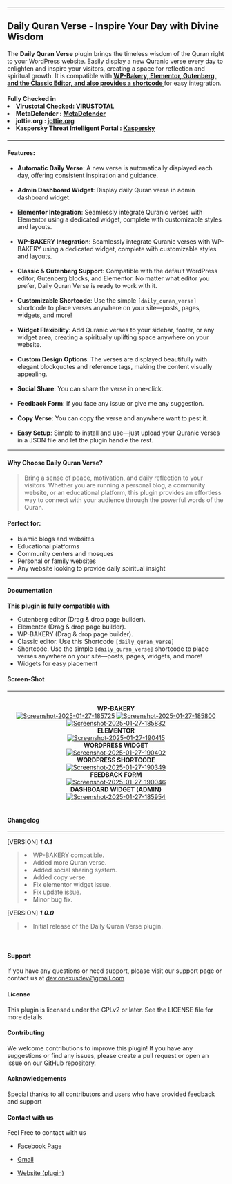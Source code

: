 <hr>
<h2><strong>Daily Quran Verse - Inspire Your Day with Divine Wisdom</strong></h2>
<p>The <strong>Daily Quran Verse</strong> plugin brings the timeless wisdom of the Quran right to your WordPress website. Easily display a new Quranic verse every day to enlighten and inspire your visitors, creating a space for reflection and spiritual growth. It is compatible with <b><u> WP-Bakery, Elementor, Gutenberg, and the Classic Editor, and also provides a shortcode </b></u> for easy integration.</p>
<h4>
  Fully Checked in   <br><li>Virustotal Checked: <a href="https://www.virustotal.com/gui/file/7cfcaa87c7ae6583f4dd32646370ae632ddbc1ee676680b78bd9d89cc573e04d">VIRUSTOTAL</a> <br></li>
   <li>MetaDefender : <a href="https://metadefender.com/results/file/bzI1MDEyMmlLcTJ3V2psLXFZSVJweWp3WGYtSVU">MetaDefender</a> <br></li>
   <li>jottie.org : <a href="https://virusscan.jotti.org/en-US/filescanjob/iml49hhq61">jottie.org</a> <br></li>
   <li>Kaspersky Threat Intelligent Portal : <a href="https://opentip.kaspersky.com/7CFCAA87C7AE6583F4DD32646370AE632DDBC1EE676680B78BD9D89CC573E04D/results?tab=upload">Kaspersky</a> <br></li>
</h4>

<hr>

<h4><strong>Features</strong>:</h4>
<ul>
<li>
<strong>Automatic Daily Verse</strong>: A new verse is automatically displayed each day, offering consistent inspiration and guidance.</li><br>

<li><strong>Admin Dashboard Widget</strong>: Display daily Quran verse in admin dashboard widget.</li><br>

<li><strong>Elementor Integration</strong>: Seamlessly integrate Quranic verses with Elementor using a dedicated widget, complete with customizable styles and layouts.</li><br>

<li><strong>WP-BAKERY Integration</strong>: Seamlessly integrate Quranic verses with WP-BAKERY using a dedicated widget, complete with customizable styles and layouts.</li><br>

<li><strong>Classic &amp; Gutenberg Support</strong>: Compatible with the default WordPress editor, Gutenberg blocks, and Elementor. No matter what editor you prefer, Daily Quran Verse is ready to work with it.</li><br>

<li><strong>Customizable Shortcode</strong>: Use the simple <code>[daily_quran_verse]</code> shortcode to place verses anywhere on your site—posts, pages, widgets, and more!</li><br>

<li><strong>Widget Flexibility</strong>: Add Quranic verses to your sidebar, footer, or any widget area, creating a spiritually uplifting space anywhere on your website.</li><br>

<li><strong>Custom Design Options</strong>: The verses are displayed beautifully with elegant blockquotes and reference tags, making the content visually appealing.</li><br>

<li><strong>Social Share</strong>: You can share the verse in one-click.</li><br>

<li><strong>Feedback Form</strong>: If you face any issue or give me any suggestion.</li><br>

<li><strong>Copy Verse</strong>: You can copy the verse and anywhere want to pest it. </li><br>

<li><strong>Easy Setup</strong>: Simple to install and use—just upload your Quranic verses in a JSON file and let the plugin handle the rest.</li></ul>

<hr>

<h4><strong>Why Choose Daily Quran Verse?</strong></h4>
<p> <blockquote> Bring a sense of peace, motivation, and daily reflection to your visitors. Whether you are running a personal blog, a community website, or an educational platform, this plugin provides an effortless way to connect with your audience through the powerful words of the Quran. </blockquote></p>

<h4><strong>Perfect for</strong>:</h4>
<ul>
<li>Islamic blogs and websites</li>
<li>Educational platforms</li>
<li>Community centers and mosques</li>
<li>Personal or family websites</li>
<li>Any website looking to provide daily spiritual insight</li></ul></div>

<hr>

<h4><strong>Documentation</strong></h4>
<p>
<b>This plugin is fully compatible with</b>
<ul>
<li>Gutenberg editor (Drag & drop page builder).</li>
<li>Elementor (Drag & drop page builder).</li>
<li>WP-BAKERY (Drag & drop page builder).</li>
<li>Classic editor. Use this Shortcode <code>[daily_quran_verse]</code></li>
<li>Shortcode. Use the simple <code>[daily_quran_verse]</code> shortcode to place verses anywhere on your site—posts, pages, widgets, and more! </li>
<li>Widgets for easy placement</li> </p>
</ul>
</p>

<h4><strong>Screen-Shot</strong></h4> <hr> <br>
<center>
<b>WP-BAKERY</b><br>
<a href="https://ibb.co.com/XV755Fs"><img src="https://i.ibb.co.com/XV755Fs/Screenshot-2025-01-27-185725.png" alt="Screenshot-2025-01-27-185725" border="0"></a> <a href="https://ibb.co.com/6FXLK2Y"><img src="https://i.ibb.co.com/6FXLK2Y/Screenshot-2025-01-27-185800.png" alt="Screenshot-2025-01-27-185800" border="0"></a> <a href="https://ibb.co.com/68mZLFS"><img src="https://i.ibb.co.com/68mZLFS/Screenshot-2025-01-27-185832.png" alt="Screenshot-2025-01-27-185832" border="0"></a>
<br><b>ELEMENTOR</b><br>
<a href="https://ibb.co.com/c6zy0cm"><img src="https://i.ibb.co.com/k4YGjgd/Screenshot-2025-01-27-190415.png" alt="Screenshot-2025-01-27-190415" border="0"></a>
<br><b>WORDPRESS WIDGET</b><br>
<a href="https://ibb.co.com/6yxvMmv"><img src="https://i.ibb.co.com/8mpzC0z/Screenshot-2025-01-27-190402.png" alt="Screenshot-2025-01-27-190402" border="0"></a>
<br><b>WORDPRESS SHORTCODE</b><br>
<a href="https://ibb.co.com/cgWYKgy"><img src="https://i.ibb.co.com/GxZHfxd/Screenshot-2025-01-27-190349.png" alt="Screenshot-2025-01-27-190349" border="0"></a>
<br><b>FEEDBACK FORM</b><br>
<a href="https://ibb.co.com/ZBV7qYY"><img src="https://i.ibb.co.com/JvKgDyy/Screenshot-2025-01-27-190046.png" alt="Screenshot-2025-01-27-190046" border="0"></a>
<br><b>DASHBOARD WIDGET (ADMIN)</b><br>
<a href="https://ibb.co.com/NTj8JZs"><img src="https://i.ibb.co.com/sWw0Ny2/Screenshot-2025-01-27-185954.png" alt="Screenshot-2025-01-27-185954" border="0"></a>
</center>
<br>
<h4>Changelog</h4><hr>
	[VERSION] <strong><i>1.0.1 </i></strong>
<blockquote>
<li>WP-BAKERY compatible.</li>
<li>Added more Quran verse.</li>
<li>Added social sharing system.</li>
<li>Added copy verse.</li>
<li>Fix elementor widget issue.</li>
<li>Fix update issue.</li>
<li>Minor bug fix.</li>
</blockquote>
	<p></p>[VERSION] <strong><i>1.0.0</i></strong></p>
<blockquote>
<li>Initial release of the Daily Quran Verse plugin.</li></blockquote> <br>

<h4>Support</h4>
<p>If you have any questions or need support, please visit our support page or contact us at <a href="mailto:dev.onexusdev@gmail.com"> dev.onexusdev@gmail.com </a></p>

<h4>License</h4>
<p>This plugin is licensed under the GPLv2 or later. See the LICENSE file for more details.</p>

<h4>Contributing</h4>
<p>We welcome contributions to improve this plugin! If you have any suggestions or find any issues, please create a pull request or open an issue on our GitHub repository.</p>

<h4>Acknowledgements</h4>
<p>Special thanks to all contributors and users who have provided feedback and support</p>

<h4>Contact with us</h4>
<p>Feel Free to contact with us</p>
<ul>
<li>
<a href="https://facebook.com/onexusdev"> Facebook Page </a>
</li>
</ul>
<ul>
<li>
<a href="mailto:onexusdev@gmail.com"> Gmail </a>
</li>
</ul>	
 <ul>
 <li>
<a href="https://mosquesofbangladesh.xyz/post-category/wp-plugin/"> Website (plugin) </a>
</li>
 </ul>
